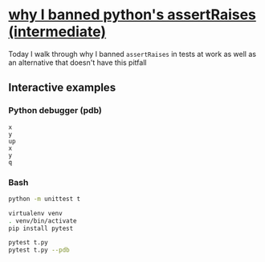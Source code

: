 # [why I banned python's assertRaises (intermediate)](https://youtu.be/Q_HMOBD09ts)

Today I walk through why I banned `assertRaises` in tests at work as well as an alternative that doesn't have this pitfall

## Interactive examples

### Python debugger (pdb)

```
x
y
up
x
y
q
```

### Bash

```bash
python -m unittest t

virtualenv venv
. venv/bin/activate
pip install pytest

pytest t.py
pytest t.py --pdb
```
